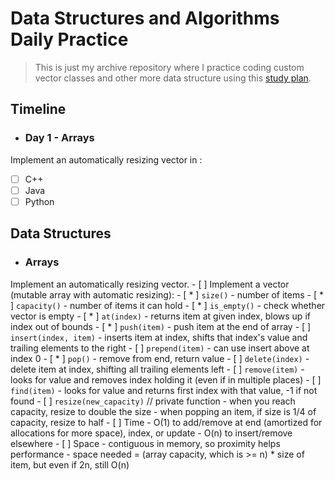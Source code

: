 # Data Structures and Algorithms Daily Practice
> This is just my archive repository where I practice coding custom vector classes and other more data structure using this [study plan](https://github.com/jwasham/coding-interview-university).

## Timeline
- ### Day 1 - Arrays
Implement an automatically resizing vector in :
 - [ ] C++
 - [ ] Java
 - [ ] Python

## Data Structures

- ### Arrays
Implement an automatically resizing vector.
    - [ ] Implement a vector (mutable array with automatic resizing):
        - [ * ] `size()` - number of items
        - [ * ] `capacity()` - number of items it can hold
        - [ * ] `is_empty()` - check whether vector is empty
        - [ * ] `at(index)` - returns item at given index, blows up if index out of bounds
        - [ * ] `push(item)` - push item at the end of array
        - [ ] `insert(index, item)` - inserts item at index, shifts that index's value and trailing elements to the right
        - [ ] `prepend(item)` - can use insert above at index 0
        - [ * ] `pop()` - remove from end, return value
        - [ ] `delete(index)` - delete item at index, shifting all trailing elements left
        - [ ] `remove(item)` - looks for value and removes index holding it (even if in multiple places)
        - [ ] `find(item)` - looks for value and returns first index with that value, -1 if not found
        - [ ] `resize(new_capacity)` // private function
            - when you reach capacity, resize to double the size
            - when popping an item, if size is 1/4 of capacity, resize to half
    - [ ] Time
        - O(1) to add/remove at end (amortized for allocations for more space), index, or update
        - O(n) to insert/remove elsewhere
    - [ ] Space
        - contiguous in memory, so proximity helps performance
        - space needed = (array capacity, which is >= n) * size of item, but even if 2n, still O(n)